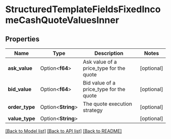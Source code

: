 # StructuredTemplateFieldsFixedIncomeCashQuoteValuesInner

## Properties

Name | Type | Description | Notes
------------ | ------------- | ------------- | -------------
**ask_value** | Option<**f64**> | Ask value of a price_type for the quote | [optional]
**bid_value** | Option<**f64**> | Bid value of a price_type for the quote | [optional]
**order_type** | Option<**String**> | The quote execution strategy | [optional]
**value_type** | Option<**String**> |  | [optional]

[[Back to Model list]](../README.md#documentation-for-models) [[Back to API list]](../README.md#documentation-for-api-endpoints) [[Back to README]](../README.md)


